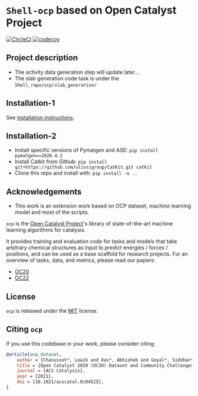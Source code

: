 # `Shell-ocp` based on Open Catalyst Project

[![CircleCI](https://circleci.com/gh/Open-Catalyst-Project/ocp.svg?style=shield)](https://circleci.com/gh/Open-Catalyst-Project/ocp)
[![codecov](https://codecov.io/gh/Open-Catalyst-Project/ocp/branch/codecov/graph/badge.svg?token=M606LH5LK6)](https://codecov.io/gh/Open-Catalyst-Project/ocp)

## Project description

- The activity data generation step will update later...
- The slab generation code task is under the `Shell_repo/ocp/slab_generation/`


## Installation-1

See [installation instructions](https://github.com/Open-Catalyst-Project/ocp/blob/main/INSTALL.md).

## Installation-2
* Install specific versions of Pymatgen and ASE: `pip install pymatgen==2020.4.2 `
* Install Catkit from Github: `pip install git+https://github.com/ulissigroup/CatKit.git catkit`
* Clone this repo and install with: `pip install -e ..`



## Acknowledgements

* This work is an extension work based on OCP dataset, machine learning model and most of the scripts.

`ocp` is the [Open Catalyst Project](https://opencatalystproject.org/)'s
library of state-of-the-art machine learning algorithms for catalysis.

<!-- <div align="left">
    <img src="https://user-images.githubusercontent.com/1156489/170388229-642c6619-dece-4c88-85ef-b46f4d5f1031.gif">
</div> -->

It provides training and evaluation code for tasks and models that take arbitrary
chemical structures as input to predict energies / forces / positions, and can
be used as a base scaffold for research projects. For an overview of tasks, data, and metrics, please read our papers:
 - [OC20](https://arxiv.org/abs/2010.09990)
 - [OC22](https://arxiv.org/abs/2206.08917)


## License

`ocp` is released under the [MIT](https://github.com/Open-Catalyst-Project/ocp/blob/main/LICENSE.md) license.

## Citing `ocp`

If you use this codebase in your work, please consider citing:

```bibtex
@article{ocp_dataset,
    author = {Chanussot*, Lowik and Das*, Abhishek and Goyal*, Siddharth and Lavril*, Thibaut and Shuaibi*, Muhammed and Riviere, Morgane and Tran, Kevin and Heras-Domingo, Javier and Ho, Caleb and Hu, Weihua and Palizhati, Aini and Sriram, Anuroop and Wood, Brandon and Yoon, Junwoong and Parikh, Devi and Zitnick, C. Lawrence and Ulissi, Zachary},
    title = {Open Catalyst 2020 (OC20) Dataset and Community Challenges},
    journal = {ACS Catalysis},
    year = {2021},
    doi = {10.1021/acscatal.0c04525},
}
```
